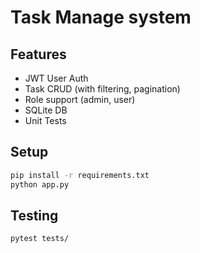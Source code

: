 # Task Manage system

## Features
- JWT User Auth
- Task CRUD (with filtering, pagination)
- Role support (admin, user)
- SQLite DB
- Unit Tests

## Setup
```bash
pip install -r requirements.txt
python app.py
```

## Testing
```bash
pytest tests/
```
